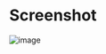 # Screenshot

![image](https://github.com/user-attachments/assets/7e41fd18-0da0-4759-9be1-02eb45312050)

